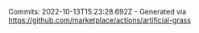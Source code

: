 Commits: 2022-10-13T15:23:28.692Z - Generated via https://github.com/marketplace/actions/artificial-grass
<br>
